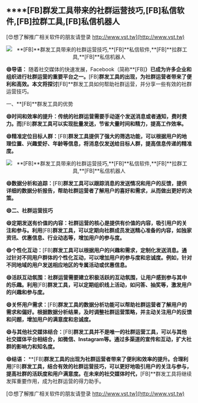 ## ****[FB]**群发工具带来的社群运营技巧,**[FB]**私信软件,**[FB]**拉群工具,**[FB]**私信机器人**

[😍想了解推广相关软件的朋友请登录 http://www.vst.tw](http://www.vst.tw)

 <center><img src="https://vst.tw/MP4/tuiguang/png/4.png" alt="**[FB]**群发工具带来的社群运营技巧,**[FB]**私信软件,**[FB]**拉群工具,**[FB]**私信机器人"></center>

**😄导语：**
随着社交媒体的快速发展，Facebook（简称**[FB]**）已成为许多企业和组织进行社群运营的重要平台之一。**[FB]**群发工具的出现，为社群运营者带来了便利和高效。本文将探讨**[FB]**群发工具如何帮助社群运营，并分享一些有效的社群运营技巧。

一、**[FB]**群发工具的优势

**😄时间和效率的提升：传统的社群运营需要手动逐个发送消息或者通知，费时费力。而**[FB]**群发工具可以实现批量发送，节省大量时间和精力，提高工作效率。**

**😄精准定位目标人群：**[FB]**群发工具提供了强大的筛选功能，可以根据用户的地理位置、兴趣爱好、年龄等信息，将消息仅发送给目标人群，提高信息传递的精准度。**

 <center><img src="https://vst.tw/MP4/tuiguang/png/8.png" alt="**[FB]**群发工具带来的社群运营技巧,**[FB]**私信软件,**[FB]**拉群工具,**[FB]**私信机器人"></center>

**😄数据分析和追踪：**[FB]**群发工具可以跟踪消息的发送情况和用户的反馈，提供详细的数据分析报告，帮助社群运营者了解用户的喜好和需求，从而做出更好的决策。**

**😄二、社群运营技巧**

**😄定期发送有价值的内容：社群运营的核心是提供有价值的内容，吸引用户的关注和参与。利用**[FB]**群发工具，可以定期向社群成员发送精心准备的内容，如独家资讯、优惠信息、行业动态等，增加用户的参与度。**

**😄个性化互动：**[FB]**群发工具可以根据用户的兴趣和需求，定制化发送消息。通过针对不同用户群体的个性化互动，可以增加用户的参与度和忠诚度。例如，针对不同地域的用户发送相应地区的专属活动或优惠信息。**

**😄活跃互动氛围：社群运营需要建立积极活跃的互动氛围，让用户感到参与其中的乐趣。利用**[FB]**群发工具，可以定期组织线上活动，如问答、抽奖等，激发用户的兴趣和参与度。**

**😄关怀用户需求：**[FB]**群发工具的数据分析功能可以帮助社群运营者了解用户的需求和偏好。根据数据分析结果，及时调整社群运营策略，并主动关注用户的反馈和问题，增加用户的满意度和忠诚度。**

**😄与其他社交媒体结合：**[FB]**群发工具并不是唯一的社群运营工具，可以与其他社交媒体平台相结合，如微信、Instagram等。通过多渠道的宣传和互动，扩大社群的影响力和知名度。**

**😄结语：**
**[FB]**群发工具的出现为社群运营者带来了便利和效率的提升。合理利用**[FB]**群发工具，结合有效的社群运营技巧，可以更好地吸引用户的关注与参与，提高社群的活跃度和用户满意度。在未来的社交媒体时代，**[FB]**群发工具将继续发挥重要作用，成为社群运营的得力助手。

[😍想了解推广相关软件的朋友请登录 http://www.vst.tw](http://www.vst.tw)



